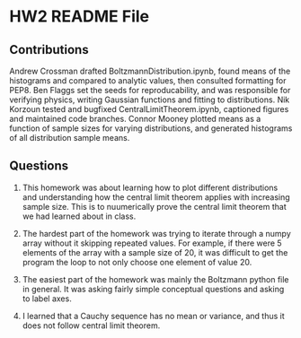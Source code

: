 # HW2 README File

## Contributions
Andrew Crossman drafted BoltzmannDistribution.ipynb, found means of the histograms and compared to analytic values, then consulted formatting for PEP8. Ben Flaggs set the seeds for reproducability, and was responsible for verifying physics, writing Gaussian functions and fitting to distributions. Nik Korzoun tested and bugfixed CentralLimitTheorem.ipynb, captioned figures and maintained code branches. Connor Mooney plotted means as a function of sample sizes for varying distributions, and generated histograms of all distribution sample means.

## Questions
1) This homework was about learning how to plot different distributions and understanding how the central limit theorem applies with increasing sample size. This is to nuumerically prove the central limit theorem that we had learned about in class.

2) The hardest part of the homework was trying to iterate through a numpy array without it skipping repeated values. For example, if there were 5 elements of the array with a sample size of 20, it was difficult to get the program the loop to not only choose one element of value 20.

3) The easiest part of the homework was mainly the Boltzmann python file in general. It was asking fairly simple conceptual questions and asking to label axes.

4) I learned that a Cauchy sequence has no mean or variance, and thus it does not follow central limit theorem.
